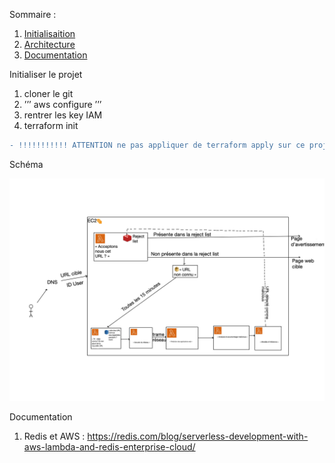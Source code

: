 Sommaire : 
 1. [Initialisaition](#init)
 2. [Architecture](#archi)
 3. [Documentation](#doc)



Initialiser le projet <a name="init"></a>

1. cloner le git 
2. ’’’ aws configure ’’’
3. rentrer les key IAM
4. terraform init


```diff
- !!!!!!!!!!! ATTENTION ne pas appliquer de terraform apply sur ce projet pour l'instant
```

Schéma <a name="archi"></a>

![alt text](Projet.png) 



Documentation <a name="doc"></a>

1. Redis et AWS : https://redis.com/blog/serverless-development-with-aws-lambda-and-redis-enterprise-cloud/
